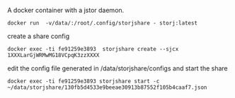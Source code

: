 A docker container with a jstor daemon.

```
docker run  -v/data/:/root/.config/storjshare - storj:latest
```


create a share config


```
docker exec -ti fe91259e3893  storjshare create --sjcx 1XXXLarGjWRMwMG18VCpqK3zzXXXX
```

edit the config file generated in /data/storjshare/configs and start the share


```
docker exec -ti fe91259e3893 storjshare start -c ~/data/storjshare/130fb5d4533e9beeae30913b87552f105b4caaf7.json
```


